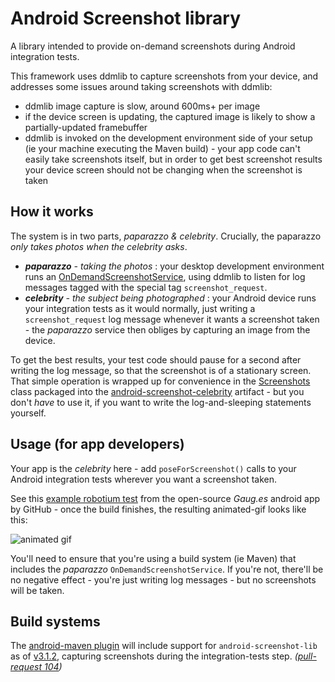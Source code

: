 # Android Screenshot library

A library intended to provide on-demand screenshots during Android integration tests.

This framework uses ddmlib to capture screenshots from your device, and addresses some issues around 
taking screenshots with ddmlib:

* ddmlib image capture is slow, around 600ms+ per image
* if the device screen is updating, the captured image is likely to show
  a partially-updated framebuffer
* ddmlib is invoked on the development environment side of your setup
  (ie your machine executing the Maven build) - your app code can't
  easily take screenshots itself, but in order to get best screenshot
  results your device screen should not be changing when the screenshot
  is taken

## How it works

The system is in two parts, _paparazzo & celebrity_. Crucially, the paparazzo _only takes photos
when the celebrity asks_.

* _**paparazzo** - taking the photos_ : your desktop development environment runs an
  [OnDemandScreenshotService](https://github.com/rtyley/android-screenshot-lib/blob/master/paparazzo/src/main/java/com/github/rtyley/android/screenshot/paparazzo/OnDemandScreenshotService.java),
  using ddmlib to listen for log messages tagged with the special tag `screenshot_request`.
* _**celebrity** - the subject being photographed_ : your Android device runs your integration tests as it would normally, 
  just writing a `screenshot_request` log message whenever it wants a screenshot taken -  the _paparazzo_ service then 
  obliges by capturing an image from the device. 

To get the best results, your test code should pause for a second after writing the log message, so that the screenshot
is of a stationary screen. That simple operation is wrapped up for convenience in the
[Screenshots](https://github.com/rtyley/android-screenshot-lib/blob/master/celebrity/src/main/java/com/github/rtyley/android/screenshot/celebrity/Screenshots.java)
class packaged into the [android-screenshot-celebrity](http://search.maven.org/#search%7Cga%7C1%7Ca%3A%22android-screenshot-celebrity%22) artifact - but you don't _have_ to use it, if you want to write the log-and-sleeping statements yourself.

## Usage (for app developers)

Your app is the _celebrity_ here - add `poseForScreenshot()` calls to your Android integration tests wherever you want a screenshot taken.

See this [example robotium test](https://github.com/github/gauges-android/blob/gauges-android-1.1/integration-tests/src/main/java/com/github/mobile/gauges/test/AppearanceTest.java#L88-109)
from the open-source _Gaug.es_ android app by GitHub - once the build finishes, the resulting animated-gif
looks like this:

![animated gif](http://f.cl.ly/items/3k3j2N26242K1z1A3y2U/android-screenshot-lib.gif)

You'll need to ensure that you're using a build system (ie Maven) that includes the _paparazzo_
`OnDemandScreenshotService`. If you're not, there'll be no negative
effect - you're just writing log messages - but no screenshots will be taken.

## Build systems

The [android-maven plugin](http://code.google.com/p/maven-android-plugin/) will include
support for `android-screenshot-lib` as of [v3.1.2](http://code.google.com/p/maven-android-plugin/wiki/Changelog#Android_Maven_Plugin_3.1.2),
capturing screenshots during the integration-tests step. _([pull-request 104](https://github.com/jayway/maven-android-plugin/pull/104))_
